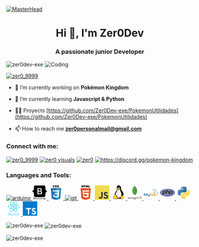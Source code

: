[![MasterHead](https://media.discordapp.net/attachments/1066327157187555368/1087076350394896405/New_Project_19.png?width=768&height=311)](https://skyzer0dev.com)
<h1 align="center">Hi 👋, I'm Zer0Dev</h1>
<h3 align="center">A passionate junior Developer</h3>
<img align="right" alt="Coding" width="400" src="https://media.discordapp.net/attachments/1066327157187555368/1087078337417072700/e5feb91a036e97f2120adaa098b3acfd.png?width=199&height=199")

<p align="left"> <img src="https://komarev.com/ghpvc/?username=zer0dev-exe&label=Profile%20views&color=0e75b6&style=flat" alt="zer0dev-exe" /> </p>

<p align="left"> <a href="https://twitter.com/zer0_9999" target="blank"><img src="https://img.shields.io/twitter/follow/zer0_9999?logo=twitter&style=for-the-badge" alt="zer0_9999" /></a> </p>

- 🔭 I’m currently working on **Pokémon Kingdom**

- 🌱 I’m currently learning **Javascript & Python**

- 👨‍💻 Proyects [https://github.com/Zer0Dev-exe/PokemonUtilidades](https://github.com/Zer0Dev-exe/PokemonUtilidades)

- 📫 How to reach me **zer0personalmail@gmail.com**

<h3 align="left">Connect with me:</h3>
<p align="left">
<a href="https://twitter.com/zer0_9999" target="blank"><img align="center" src="https://raw.githubusercontent.com/rahuldkjain/github-profile-readme-generator/master/src/images/icons/Social/twitter.svg" alt="zer0_9999" height="30" width="40" /></a>
<a href="https://www.behance.net/zer0 visuals" target="blank"><img align="center" src="https://raw.githubusercontent.com/rahuldkjain/github-profile-readme-generator/master/src/images/icons/Social/behance.svg" alt="zer0 visuals" height="30" width="40" /></a>
<a href="https://www.youtube.com/c/zer0" target="blank"><img align="center" src="https://raw.githubusercontent.com/rahuldkjain/github-profile-readme-generator/master/src/images/icons/Social/youtube.svg" alt="zer0" height="30" width="40" /></a>
<a href="https://discord.gg/https://discord.gg/pokemon-kingdom" target="blank"><img align="center" src="https://raw.githubusercontent.com/rahuldkjain/github-profile-readme-generator/master/src/images/icons/Social/discord.svg" alt="https://discord.gg/pokemon-kingdom" height="30" width="40" /></a>
</p>

<h3 align="left">Languages and Tools:</h3>
<p align="left"> <a href="https://www.arduino.cc/" target="_blank" rel="noreferrer"> <img src="https://cdn.worldvectorlogo.com/logos/arduino-1.svg" alt="arduino" width="40" height="40"/> </a> <a href="https://getbootstrap.com" target="_blank" rel="noreferrer"> <img src="https://raw.githubusercontent.com/devicons/devicon/master/icons/bootstrap/bootstrap-plain-wordmark.svg" alt="bootstrap" width="40" height="40"/> </a> <a href="https://www.w3schools.com/css/" target="_blank" rel="noreferrer"> <img src="https://raw.githubusercontent.com/devicons/devicon/master/icons/css3/css3-original-wordmark.svg" alt="css3" width="40" height="40"/> </a> <a href="https://git-scm.com/" target="_blank" rel="noreferrer"> <img src="https://www.vectorlogo.zone/logos/git-scm/git-scm-icon.svg" alt="git" width="40" height="40"/> </a> <a href="https://www.w3.org/html/" target="_blank" rel="noreferrer"> <img src="https://raw.githubusercontent.com/devicons/devicon/master/icons/html5/html5-original-wordmark.svg" alt="html5" width="40" height="40"/> </a> <a href="https://developer.mozilla.org/en-US/docs/Web/JavaScript" target="_blank" rel="noreferrer"> <img src="https://raw.githubusercontent.com/devicons/devicon/master/icons/javascript/javascript-original.svg" alt="javascript" width="40" height="40"/> </a> <a href="https://www.linux.org/" target="_blank" rel="noreferrer"> <img src="https://raw.githubusercontent.com/devicons/devicon/master/icons/linux/linux-original.svg" alt="linux" width="40" height="40"/> </a> <a href="https://www.mongodb.com/" target="_blank" rel="noreferrer"> <img src="https://raw.githubusercontent.com/devicons/devicon/master/icons/mongodb/mongodb-original-wordmark.svg" alt="mongodb" width="40" height="40"/> </a> <a href="https://www.mysql.com/" target="_blank" rel="noreferrer"> <img src="https://raw.githubusercontent.com/devicons/devicon/master/icons/mysql/mysql-original-wordmark.svg" alt="mysql" width="40" height="40"/> </a> <a href="https://www.php.net" target="_blank" rel="noreferrer"> <img src="https://raw.githubusercontent.com/devicons/devicon/master/icons/php/php-original.svg" alt="php" width="40" height="40"/> </a> <a href="https://www.python.org" target="_blank" rel="noreferrer"> <img src="https://raw.githubusercontent.com/devicons/devicon/master/icons/python/python-original.svg" alt="python" width="40" height="40"/> </a> <a href="https://reactjs.org/" target="_blank" rel="noreferrer"> <img src="https://raw.githubusercontent.com/devicons/devicon/master/icons/react/react-original-wordmark.svg" alt="react" width="40" height="40"/> </a> <a href="https://www.typescriptlang.org/" target="_blank" rel="noreferrer"> <img src="https://raw.githubusercontent.com/devicons/devicon/master/icons/typescript/typescript-original.svg" alt="typescript" width="40" height="40"/> </a> </p>

<p><img align="left" src="https://github-readme-stats.vercel.app/api/top-langs?username=zer0dev-exe&show_icons=true&locale=en&layout=compact" alt="zer0dev-exe" /></p>

<p>&nbsp;<img align="center" src="https://github-readme-stats.vercel.app/api?username=zer0dev-exe&show_icons=true&locale=en" alt="zer0dev-exe" /></p>

<p><img align="center" src="https://github-readme-streak-stats.herokuapp.com/?user=zer0dev-exe&" alt="zer0dev-exe" /></p>
